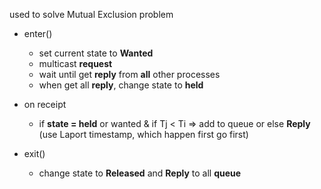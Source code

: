 used to solve Mutual Exclusion problem

- enter()
  - set current state to **Wanted**
  - multicast **request**
  - wait until get **reply** from **all** other processes
  - when get all **reply**, change state to **held**

- on receipt
  - if **state = held** or wanted & if Tj < Ti => add to queue or else **Reply** (use Laport timestamp, which happen first go first)

- exit()
  - change state to **Released** and **Reply** to all **queue**